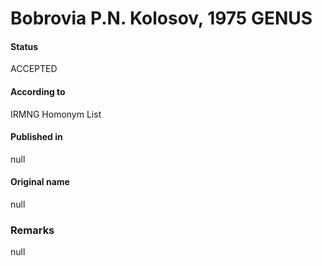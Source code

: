 Bobrovia P.N. Kolosov, 1975 GENUS
=======

#### Status
ACCEPTED

#### According to
IRMNG Homonym List

#### Published in
null

#### Original name
null

### Remarks
null